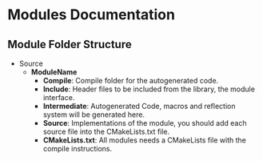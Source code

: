 # Modules Documentation

## Module Folder Structure
- Source
  - **ModuleName**
    - **Compile**: Compile folder for the autogenerated code.
    - **Include**: Header files to be included from the library, the module interface.
    - **Intermediate**: Autogenerated Code, macros and reflection system will be generated here.
    - **Source**: Implementations of the module, you should add each source file into the CMakeLists.txt file.
    - **CMakeLists.txt**: All modules needs a CMakeLists file with the compile instructions.


